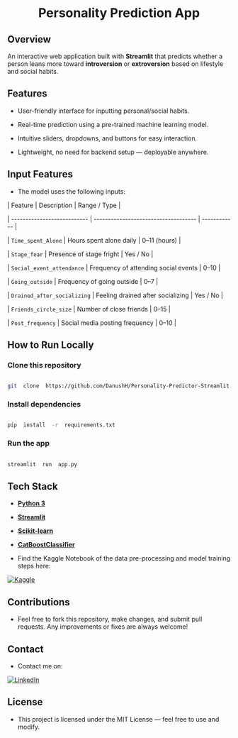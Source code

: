 
<h1 align="center">Personality Prediction App</h1>

## Overview

An interactive web application built with **Streamlit** that predicts whether a person leans more toward **introversion** or **extroversion** based on lifestyle and social habits.

## Features

* User-friendly interface for inputting personal/social habits.

* Real-time prediction using a pre-trained machine learning model.

* Intuitive sliders, dropdowns, and buttons for easy interaction.

* Lightweight, no need for backend setup — deployable anywhere.

## Input Features

* The model uses the following inputs:


| Feature | Description | Range / Type |

| --------------------------- | ------------------------------------ | ------------ |

| `Time_spent_Alone` | Hours spent alone daily | 0–11 (hours) |

| `Stage_fear` | Presence of stage fright | Yes / No |

| `Social_event_attendance` | Frequency of attending social events | 0–10 |

| `Going_outside` | Frequency of going outside | 0–7 |

| `Drained_after_socializing` | Feeling drained after socializing | Yes / No |

| `Friends_circle_size` | Number of close friends | 0–15 |

| `Post_frequency` | Social media posting frequency | 0–10 |



## How to Run Locally
 
### Clone this repository

```bash

git  clone  https://github.com/DanushH/Personality-Predictor-Streamlit.git

```

### Install dependencies

```bash

pip  install  -r  requirements.txt

```

### Run the app

```bash

streamlit  run  app.py

```



## Tech Stack

*  **[Python 3](https://www.python.org/downloads/)**

*  **[Streamlit](https://docs.streamlit.io/)**

*  **[Scikit-learn](https://scikit-learn.org/stable/supervised_learning.html)** 

* **[CatBoostClassifier](https://catboost.ai/docs/en/concepts/python-reference_catboostclassifier)**


* Find the Kaggle Notebook of the data pre-processing and model training steps here:

[![Kaggle][kaggle-shield]][kaggle-url]



## Contributions

* Feel free to fork this repository, make changes, and submit pull requests. Any improvements or fixes are always welcome!


## Contact

* Contact me on:

[![LinkedIn][linkedin-shield]][linkedin-url]


## License

* This project is licensed under the MIT License — feel free to use and modify.


<br/>

<!-- MARKDOWN LINKS & IMAGES -->

[linkedin-shield]: https://img.shields.io/badge/Linkedin-black?style=for-the-badge&logo=linkedin&logoColor=%230277BD
[linkedin-url]: https://linkedin.com/in/danushika-herath
[kaggle-shield]: https://img.shields.io/badge/Kaggle-black%3F?style=for-the-badge&logo=kaggle&logoColor=%2320BEFF&color=black
[kaggle-url]: https://www.kaggle.com/code/danuherath/introversion-prediction-binary-classification

<br/>
